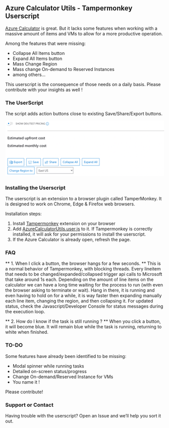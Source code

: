 ## Azure Calculator Utils - Tampermonkey Userscript

[Azure Calculator](https://azure.microsoft.com/en-us/pricing/calculator/) is great. But it lacks some features when working with a massive amount of items and VMs to allow for a more productive operation. 

Among the features that were missing: 
- Collapse All Items button
- Expand All Items button
- Mass Change Region
- Mass change On-demand to Reserved Instances 
- among others...

This userscript is the consequence of those needs on a daily basis. Please contribute with your insights as well ! 

### The UserScript

The script adds action buttons close to existing Save/Share/Export buttons. 

![Image](https://github.com/abicas/AzureCalculatorUtils/blob/main/sshot01.png)


### Installing the Userscript

The userscript is an extension to a browser plugin called TamperMonkey. It is designed to work on Chrome, Edge & Firefox web browsers. 

Installation steps:

1. Install [Tampermonkey](https://tampermonkey.net/) extension on your browser
2. Add [AzureCalculatorUtils.user.js](https://github.com/abicas/AzureCalculatorUtils/raw/main/AzureCalculatorUtils.user.js) to it. If Tampermonkey is correctly installed, it will ask for your permissions to install the userscript. 
3. If the Azure Calculator is already open, refresh the page. 

### FAQ

** 1. When I click a button, the browser hangs for a few seconds. ** 
This is a normal behavior of Tampermonkey, with blocking threads. 
Every lineitem that needs to be changed/expanded/collapsed trigger api calls to Microsoft that take around 1s each. Depending on the amount of line items on the calculator we can have a long time waiting for the process to run (with even the browser asking to terminate or wait). Hang in there, it is running and even having to hold on for a while, it is way faster then expanding manually each line item, changing the region, and then collapsing it. 
For updated status, check the Javascript/Developer Console for status messages during the execution loop. 

** 2. How do I know if the task is still running ? ** 
When you click a button, it will become blue. It will remain blue while the task is running, returning to white when finished. 

### TO-DO

Some features have already been identified to be missing: 
- Modal spinner while running tasks 
- Detailed on-screen status/progress
- Change On-demand/Reserved Instance for VMs
- You name it ! 

Please contribute! 

### Support or Contact

Having trouble with the userscript? Open an Issue and we’ll help you sort it out. 
